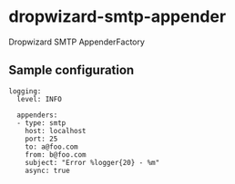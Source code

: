 dropwizard-smtp-appender
========================

Dropwizard SMTP AppenderFactory

Sample configuration
--------------------

    logging:
      level: INFO
  
      appenders:
      - type: smtp
        host: localhost
        port: 25
        to: a@foo.com
        from: b@foo.com
        subject: "Error %logger{20} - %m"
        async: true
    